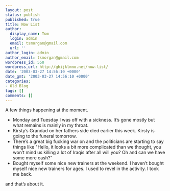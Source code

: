 ```yaml
---
layout: post
status: publish
published: true
title: Now List
author:
  display_name: Tom
  login: admin
  email: tsmorgan@gmail.com
  url: ''
author_login: admin
author_email: tsmorgan@gmail.com
wordpress_id: 550
wordpress_url: http://ghijklmno.net/now-list/
date: '2003-03-27 14:56:10 +0000'
date_gmt: '2003-03-27 14:56:10 +0000'
categories:
- Old Blog
tags: []
comments: []
---
```

<p>A few things happening at the moment.
<ul>
<li>Monday and Tuesday I was off with a sickness. It&#8217;s gone mostly but what remains is mainly in my throat.</li>
<li>Kirsty&#8217;s Grandad on her fathers side died earlier this week. Kirsty is going to the funeral tomorrow.</li>
<li>There&#8217;s a great big fucking war on and the politicians are starting to say things like "Hello, it looks a bit more complicated than we thought, you won&#8217;t mind us killing a lot of Iraqis after all will you? Oh and can we have some more cash?"</li>
<li>Bought myself some nice new trainers at the weekend. I haven&#8217;t bought myself nice new trainers for ages. I used to revel in the activity. I took me back.</li></ul> and that&#8217;s about it.</p>

